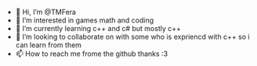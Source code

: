 - 👋 Hi, I’m @TMFera
- 👀 I’m interested in games math and coding
- 🌱 I’m currently learning c++ and c# but mostly c++
- 💞️ I’m looking to collaborate on with some who is expriencd with c++ so i can learn from them
- 📫 How to reach me frome the github thanks :3

<!---
TMFera/TMFera is a ✨ special ✨ repository because its `README.md` (this file) appears on your GitHub profile.
You can click the Preview link to take a look at your changes.
--->
